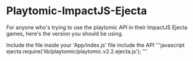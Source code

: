 Playtomic-ImpactJS-Ejecta
=========================

For anyone who's trying to use the playtomic API in their ImpactJS Ejecta games, here's the version you should be using.

Include the file inside your 'App/index.js' file include the API
'''javascript
ejecta.require('lib/playtomic/playtomic.v2.2.ejecta.js');
'''

